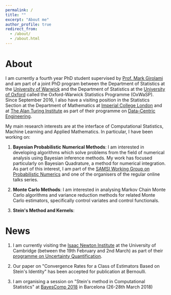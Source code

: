 ```yaml
---
permalink: /
title: ""
excerpt: "About me"
author_profile: true
redirect_from: 
  - /about/
  - /about.html
---
```


About
======

I am currently a fourth year PhD student supervised by [Prof. Mark Girolami](https://www.imperial.ac.uk/people/m.girolami) and am part of a joint PhD program between the Department of Statistics at the [University of Warwick](https://warwick.ac.uk/fac/sci/statistics/) and the Department of Statistics at the [University of Oxford](https://www.stats.ox.ac.uk/) called the Oxford-Warwick Statistics Programme (OxWaSP). Since September 2016, I also have a visiting position in the Statistics Section at the Department of Mathematics at [Imperial College London](http://www.imperial.ac.uk/statistics/) and at [The Alan Turing Institute](https://www.turing.ac.uk/) as part of their programme on [Data-Centric Engineering](https://www.turing.ac.uk/research_projects/programme-data-centric-engineering).

My main research interests are at the interface of Computational Statistics, Machine Learning and Applied Mathematics. In particular, I have been working on:

1. **Bayesian Probabilistic Numerical Methods**: I am interested in developing algorithms which solve problems from the field of numerical analysis using Bayesian inference methods. My work has focused particularly on Bayesian Quadrature, a method for numerical integration. As part of this interest, I am part of the [SAMSI Working Group on Probabilistic Numerics](http://oates.work/samsi/) and one of the organisers of the regular online talks series.

1. **Monte Carlo Methods**: I am interested in analysing Markov Chain Monte Carlo algorithms and variance reduction methods for related Monte Carlo estimators, specifically control variates and control functionals.

1. **Stein's Method and Kernels**: 

News
======

1. I am currently visiting the [Isaac Newton Institute](https://www.newton.ac.uk/) at the University of Cambridge (between the 19th February and 2nd March) as part of their [programme on Uncertainty Quantification](https://www.newton.ac.uk/event/unq).

1. Our paper on "Convergence Rates for a Class of Estimators Based on Stein's Identity" has been accepted for publication at Bernoulli.

1. I am organising a session on "Stein's method in Computational Statistics" at [BayesComp 2018](https://www.maths.nottingham.ac.uk/personal/tk/bayescomp/) in Barcelona (26-28th March 2018)



